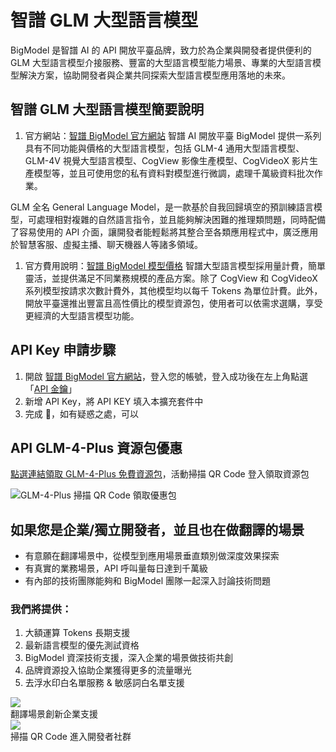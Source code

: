 # 智譜 GLM 大型語言模型

BigModel 是智譜 AI 的 API 開放平臺品牌，致力於為企業與開發者提供便利的 GLM 大型語言模型介接服務、豐富的大型語言模型能力場景、專業的大型語言模型解決方案，協助開發者與企業共同探索大型語言模型應用落地的未來。

## 智譜 GLM 大型語言模型簡要說明

1. 官方網站：[智譜 BigModel 官方網站](https://bigmodel.cn/)
   智譜 AI 開放平臺 BigModel 提供一系列具有不同功能與價格的大型語言模型，包括 GLM-4 通用大型語言模型、GLM-4V 視覺大型語言模型、CogView 影像生產模型、CogVideoX 影片生產模型等，並且可使用您的私有資料對模型進行微調，處理千萬級資料批次作業。

GLM 全名 General Language Model，是一款基於自我回歸填空的預訓練語言模型，可處理相對複雜的自然語言指令，並且能夠解決困難的推理類問題，同時配備了容易使用的 API 介面，讓開發者能輕鬆將其整合至各類應用程式中，廣泛應用於智慧客服、虛擬主播、聊天機器人等諸多領域。

1. 官方費用說明：[智譜 BigModel 模型價格](https://bigmodel.cn/pricing)
   智譜大型語言模型採用量計費，簡單靈活，並提供滿足不同業務規模的產品方案。除了 CogView 和 CogVideoX 系列模型按請求次數計費外，其他模型均以每千 Tokens 為單位計費。此外，開放平臺還推出豐富且高性價比的模型資源包，使用者可以依需求選購，享受更經濟的大型語言模型功能。

## API Key 申請步驟

1. 開啟 [智譜 BigModel 官方網站](https://bigmodel.cn/)，登入您的帳號，登入成功後在左上角點選「[API 金鑰](https://bigmodel.cn/usercenter/apikeys)」
2. 新增 API Key，將 API KEY 填入本擴充套件中
3. 完成 🎉，如有疑惑之處，可以

## API GLM-4-Plus 資源包優惠

[點選連結領取 GLM-4-Plus 免費資源包](https://bigmodel.cn/tokenspropay?productIds=product-037&utm_source=Growth&utm_medium=Wechat&utm_term=Immersive_Translate&utm_content=Package&utm_campaign=Platform_Ops&_channel_track_key=YneQApUx)，活動掃描 QR Code 登入領取資源包

![GLM-4-Plus 掃描 QR Code 領取優惠包](https://s.immersivetranslate.com/assets/r2-uploads/GKJeIX_GkCVcHG7Y.png)

## 如果您是企業/獨立開發者，並且也在做翻譯的場景

- 有意願在翻譯場景中，從模型到應用場景垂直類別做深度效果探索
- 有真實的業務場景，API 呼叫量每日達到千萬級
- 有內部的技術團隊能夠和 BigModel 團隊一起深入討論技術問題

### 我們將提供：

1. 大額運算 Tokens 長期支援
2. 最新語言模型的優先測試資格
3. BigModel 資深技術支援，深入企業的場景做技術共創
4. 品牌資源投入協助企業獲得更多的流量曝光
5. 去浮水印白名單服務 & 敏感詞白名單支援

<div style={{textAlign:'center'}}>
<img src="https://s.immersivetranslate.com/assets/r2-uploads/7WyOUt1heGa4Sy3Q.png" style={{width:400}}/>
<br/>
翻譯場景創新企業支援
</div>
<div style={{textAlign:'center'}}>
<img src="https://s.immersivetranslate.com/assets/r2-uploads/um7nQElm8EOOP-__.png" style={{width:400}}/>
<br/>
掃描 QR Code 進入開發者社群
</div>
